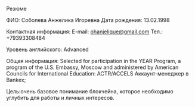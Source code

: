 Резюме

ФИО: Соболева Анжелика Игоревна
Дата рождения: 13.02.1998

Контактная информация:
E-mail: ohanjelique@gmail.com
Тел.: +79393308484

Уровень английского: Advanced

Общая информация:
Selected for participation in the YEAR Program, a program of the U.S. Embassy, Moscow and
administered by American Councils for International Education:
ACTR/ACCELS
Аккаунт-менеджер в Bankex;

Цель:очень базовое понимание блокчейна, 
которое необходимо углубить для работы
и личных интересов.
